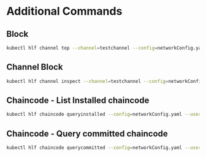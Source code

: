 # Additional Commands

## Block

```bash
kubectl hlf channel top --channel=testchannel --config=networkConfig.yaml --user=admin -p=org1-peer1.org1
```

## Channel Block

```bash
kubectl hlf channel inspect --channel=testchannel --config=networkConfig.yaml --user=admin -p=org1-peer1.org1 > channel.json
```

## Chaincode - List Installed chaincode

```bash
kubectl hlf chaincode queryinstalled --config=networkConfig.yaml --user=admin --peer=org1-peer1.org1
```

## Chaincode - Query committed chaincode

```bash
kubectl hlf chaincode querycommitted --config=networkConfig.yaml --user=admin --peer=org1-peer1.org1 --channel=testchannel
```
